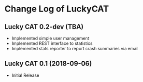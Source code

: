 # Change Log of LuckyCAT #

## Lucky CAT 0.2-dev (TBA) ##

+ Implemented simple user management 
+ Implemented REST interface to statistics
+ Implemented stats reporter to report crash summaries via email

## Lucky CAT 0.1 (2018-09-06) ##

+ Initial Release
